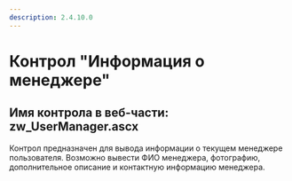 ```yaml
---
description: 2.4.10.0
---
```


# Контрол "Информация о менеджере"

## Имя контрола в веб-части: zw\_UserManager.ascx

Контрол предназначен для вывода информации о текущем менеджере пользователя. Возможно вывести ФИО менеджера, фотографию, дополнительное описание и контактную информацию менеджера.

